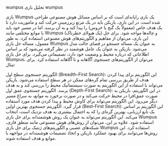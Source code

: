 wumpus
تحلیل بازی wumpus

بازی Wumpus یک بازی رایانه‌ای است که بر اساس مسائل هوش مصنوعی طراحی شده است. در این بازی، بازیکن باید در یک مرتع زیرزمینی حرکت کند و ماموریت دارد تا یک هدف خاص (معمولاً یک گنج یا خروس) را پیدا کند و به آن برسد. اما در مسیر خود باید با موانع مختلفی مانند Wumpus (یک هیولای خطرناک) و چاله‌ها مواجه شود. برای حل این بازی، می‌توان از مفاهیم و الگوریتم‌های هوش مصنوعی استفاده کرد. به طور معمول، مساله حل بازی Wumpus به عنوان یک مساله جستجو در فضای حالت مدل می‌شود. بازیکن به عنوان یک عامل هوشمند در نظر گرفته می‌شود که بر اساس اطلاعاتی که درباره محیط و وضعیت خود دارد، تصمیماتی می‌گیرد. برای حل بازی Wumpus، می‌توان از الگوریتم‌های جستجوی آگاهانه و نا آگاهانه استفاده کرد. برای مثال:

الگوریتم جستجوی سطح اول (Breadth-First Search): این الگوریتم برای پیدا کردن هدف از طریق بررسی تمام گره‌های ممکن در هر سطح استفاده می‌شود. بازیکن می‌تواند با استفاده از این الگوریتم به صورت سیستماتیک محیط را بررسی کند و به هدف برسد.
الگوریتم جستجوی عمق اول (Depth-First Search): در این الگوریتم، بازیکن به صورت عمق‌افزا در محیط حرکت می‌کند و در صورت برخورد به موانع، به سراغ مسیر دیگر می‌رود. این الگوریتم می‌تواند برای کاوش محیط و پیدا کردن هدف مورد استفاده قرار گیرد.
الگوریتم جستجوی بهترین اولین (Best-First Search): این الگوریتم بر اساس یک تابع ارزیابی، بهترین گره‌ای را که به احتمال بیشتری به هدف نزدیک است، انتخاب می‌کند. این الگوریتم می‌تواند به عنوان یک روش هوشمندانه برای حل بازی Wumpus استفاده شود. علاوه بر این، می‌توان از روش‌های هوش مصنوعی مانند منطق فازی، شبکه‌های عصبی و الگوریتم‌های ژنتیک برای حل بازی Wumpus استفاده کرد. این روش‌ها می‌توانند برای بهبود عملکرد بازیکن و اتخاذ تصمیمات هوشمندانه در مواجهه با موانع و هدف استفاده شوند.
